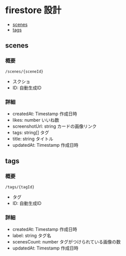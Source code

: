# firestore 設計

- [scenes](#scenes)
- [tags](#tags)

## scenes

### 概要

```
/scenes/{sceneId}
```

- スクショ
- ID: 自動生成ID

### 詳細


- createdAt: Timestamp 作成日時
- likes: number いいね数
- screenshotUrl: string カードの画像リンク
- tags: string[] タグ
- title: string タイトル
- updatedAt: Timestamp 作成日時

## tags

### 概要

```
/tags/{tagId}
```

- タグ
- ID: 自動生成ID

### 詳細


- createdAt: Timestamp 作成日時
- label: string タグ名
- scenesCount: number タグがつけられている画像の数
- updatedAt: Timestamp 作成日時
